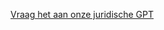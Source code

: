 [Vraag het aan onze juridische GPT](https://chatgpt.com/g/g-67dc6c59298081919511b376cf14a4e9-zaak-binnenspuikanaal)
